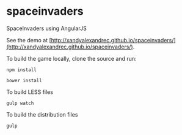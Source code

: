 # spaceinvaders
SpaceInvaders using AngularJS

See the demo at [http://xandyalexandrec.github.io/spaceinvaders/](http://xandyalexandrec.github.io/spaceinvaders/).

To build the game locally, clone the source and run:
```
npm install 

bower install
```

To build LESS files
```
gulp watch
```

To build the distribution files
```
gulp
```
